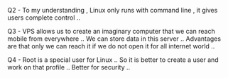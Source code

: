Q2 - To my understanding , Linux only runs with command line , it gives users complete control ..

Q3 - VPS allows us to create an imaginary computer that we can reach mobile from everywhere ..
    We can store data in this server ..
    Advantages are that only we can reach it if we do not open it for all internet world ..

Q4 - Root is a special user for Linux ..
    So it is better to create a user and work on that profile ..
    Better for security .. 

